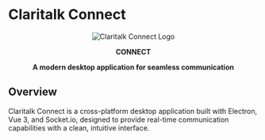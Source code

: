 # Claritalk Connect

<div align="center">
  
![Claritalk Connect Logo](https://claritalk.com/wp-content/uploads/2025/01/LOGO_CLARITALK_HOOFDLOGO-bijgesneden.png)

**CONNECT**

**A modern desktop application for seamless communication**

</div>

## Overview

Claritalk Connect is a cross-platform desktop application built with Electron, Vue 3, and Socket.io, designed to provide real-time communication capabilities with a clean, intuitive interface.
